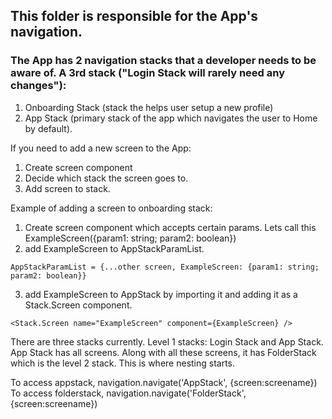 ## This folder is responsible for the App's navigation.

### The App has 2 navigation stacks that a developer needs to be aware of. A 3rd stack ("Login Stack will rarely need any changes"):

1. Onboarding Stack (stack the helps user setup a new profile)
2. App Stack (primary stack of the app which navigates the user to Home by default).

If you need to add a new screen to the App:

1. Create screen component
2. Decide which stack the screen goes to.
3. Add screen to stack.

Example of adding a screen to onboarding stack:

1. Create screen component which accepts certain params. Lets call this ExampleScreen({param1: string; param2: boolean})
2. add ExampleScreen to AppStackParamList.

```
AppStackParamList = {...other screen, ExampleScreen: {param1: string; param2: boolean}}
```

3. add ExampleScreen to AppStack by importing it and adding it as a Stack.Screen component.

```
<Stack.Screen name="ExampleScreen" component={ExampleScreen} />
```

There are three stacks currently.
Level 1 stacks: Login Stack and App Stack.
App Stack has all screens. Along with all these screens,
it has FolderStack which is the level 2 stack. This is where nesting starts.

To access appstack, navigation.navigate('AppStack', {screen:screename})
To access folderstack, navigation.navigate('FolderStack', {screen:screename})
